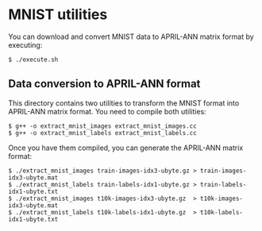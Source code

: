 MNIST utilities
===============

You can download and convert MNIST data to APRIL-ANN matrix format by executing:

```
$ ./execute.sh
```

Data conversion to APRIL-ANN format
-----------------------------------

This directory contains two utilities to transform the MNIST format into
APRIL-ANN matrix format. You need to compile both utilities:

```
$ g++ -o extract_mnist_images extract_mnist_images.cc
$ g++ -o extract_mnist_labels extract_mnist_labels.cc
```

Once you have them compiled, you can generate the APRIL-ANN matrix format:

```
$ ./extract_mnist_images train-images-idx3-ubyte.gz > train-images-idx3-ubyte.mat
$ ./extract_mnist_labels train-labels-idx1-ubyte.gz > train-labels-idx1-ubyte.txt
$ ./extract_mnist_images t10k-images-idx3-ubyte.gz  > t10k-images-idx3-ubyte.mat
$ ./extract_mnist_labels t10k-labels-idx1-ubyte.gz  > t10k-labels-idx1-ubyte.txt
```
